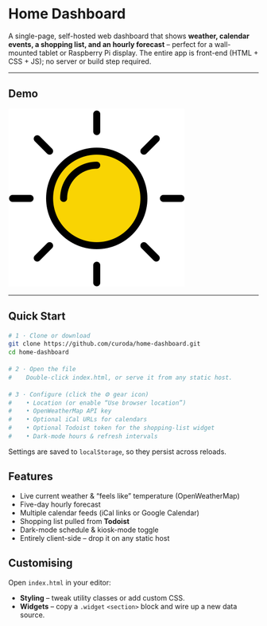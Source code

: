 # Home Dashboard

A single-page, self-hosted web dashboard that shows **weather, calendar events, a shopping list, and an hourly forecast** – perfect for a wall-mounted tablet or Raspberry Pi display. The entire app is front-end (HTML + CSS + JS); no server or build step required.

---

## Demo

![Screenshot](sun%20favicon1.png)

---

## Quick Start

```bash
# 1 · Clone or download
git clone https://github.com/curoda/home-dashboard.git
cd home-dashboard

# 2 · Open the file
#    Double-click index.html, or serve it from any static host.

# 3 · Configure (click the ⚙ gear icon)
#    • Location (or enable “Use browser location”)
#    • OpenWeatherMap API key
#    • Optional iCal URLs for calendars
#    • Optional Todoist token for the shopping-list widget
#    • Dark-mode hours & refresh intervals
```
Settings are saved to `localStorage`, so they persist across reloads.

## Features

- Live current weather & “feels like” temperature (OpenWeatherMap)
- Five-day hourly forecast
- Multiple calendar feeds (iCal links or Google Calendar)
- Shopping list pulled from **Todoist**
- Dark-mode schedule & kiosk-mode toggle
- Entirely client-side – drop it on any static host

## Customising

Open `index.html` in your editor:

- **Styling** – tweak utility classes or add custom CSS.
- **Widgets** – copy a `.widget` `<section>` block and wire up a new data source.
